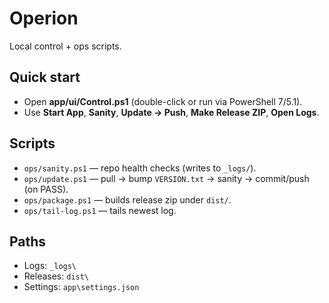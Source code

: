 ﻿# Operion

Local control + ops scripts.

## Quick start
- Open **app/ui/Control.ps1** (double-click or run via PowerShell 7/5.1).
- Use **Start App**, **Sanity**, **Update → Push**, **Make Release ZIP**, **Open Logs**.

## Scripts
- `ops/sanity.ps1` — repo health checks (writes to `_logs/`).
- `ops/update.ps1` — pull → bump `VERSION.txt` → sanity → commit/push (on PASS).
- `ops/package.ps1` — builds release zip under `dist/`.
- `ops/tail-log.ps1` — tails newest log.

## Paths
- Logs: `_logs\`
- Releases: `dist\`
- Settings: `app\settings.json`
